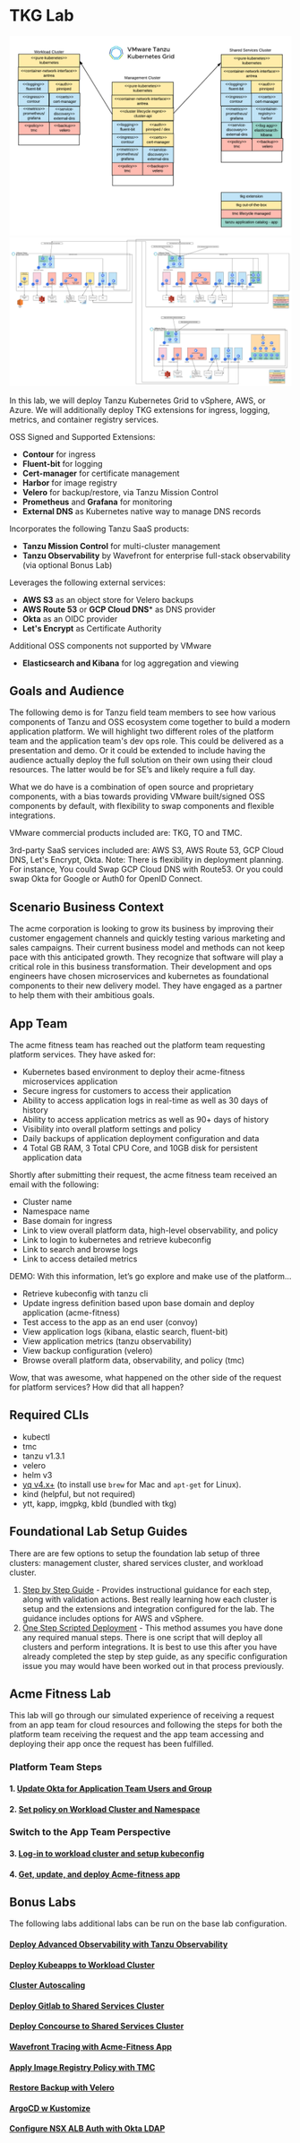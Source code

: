 # TKG Lab

![TKG Lab Base Diagram](docs/tkg-lab-base.png)
![TKG Lab Deployment Diagram](docs/tkg-deployment.png)

In this lab, we will deploy Tanzu Kubernetes Grid to vSphere, AWS, or Azure.  We will additionally deploy TKG extensions for ingress, logging, metrics, and container registry services.

OSS Signed and Supported Extensions:

- **Contour** for ingress
- **Fluent-bit** for logging
- **Cert-manager** for certificate management
- **Harbor** for image registry
- **Velero** for backup/restore, via Tanzu Mission Control
- **Prometheus** and **Grafana** for monitoring
- **External DNS** as Kubernetes native way to manage DNS records

Incorporates the following Tanzu SaaS products:

- **Tanzu Mission Control** for multi-cluster management
- **Tanzu Observability** by Wavefront for enterprise full-stack observability (via optional Bonus Lab)

Leverages the following external services:

- **AWS S3** as an object store for Velero backups
- **AWS Route 53** or **GCP Cloud DNS*** as DNS provider
- **Okta** as an OIDC provider
- **Let's Encrypt** as Certificate Authority

Additional OSS components not supported by VMware
- **Elasticsearch and Kibana** for log aggregation and viewing

## Goals and Audience

The following demo is for Tanzu field team members to see how various components of Tanzu and OSS ecosystem come together to build a modern application platform.  We will highlight two different roles of the platform team and the application team's dev ops role.  This could be delivered as a presentation and demo.  Or it could be extended to include having the audience actually deploy the full solution on their own using their cloud resources. The latter would be for SE’s and likely require a full day.

What we do have is a combination of open source and proprietary components, with a bias towards providing VMware built/signed OSS components by default, with flexibility to swap components and flexible integrations.

VMware commercial products included are: TKG, TO and TMC.

3rd-party SaaS services included are: AWS S3, AWS Route 53, GCP Cloud DNS, Let's Encrypt, Okta.  Note: There is flexibility in deployment planning.  For instance, You could Swap GCP Cloud DNS with Route53.  Or you could swap Okta for Google or Auth0 for OpenID Connect.

## Scenario Business Context

The acme corporation is looking to grow its business by improving their customer engagement channels and quickly testing various marketing and sales campaigns.  Their current business model and methods can not keep pace with this anticipated growth.  They recognize that software will play a critical role in this business transformation.  Their development and ops engineers have chosen microservices and kubernetes as foundational components to their new delivery model.  They have engaged as a partner to help them with their ambitious goals.

## App Team

The acme fitness team has reached out the platform team requesting platform services.  They have asked for:

- Kubernetes based environment to deploy their acme-fitness microservices application
- Secure ingress for customers to access their application
- Ability to access application logs in real-time as well as 30 days of history
- Ability to access application metrics as well as 90+ days of history
- Visibility into overall platform settings and policy
- Daily backups of application deployment configuration and data
- 4 Total GB RAM, 3 Total CPU Core, and 10GB disk for persistent application data

Shortly after submitting their request, the acme fitness team received an email with the following:
- Cluster name
- Namespace name
- Base domain for ingress
- Link to view overall platform data, high-level observability, and policy
- Link to login to kubernetes and retrieve kubeconfig
- Link to search and browse logs
- Link to access detailed metrics

DEMO: With this information, let’s go explore and make use of the platform…

- Retrieve kubeconfig with tanzu cli
- Update ingress definition based upon base domain and deploy application (acme-fitness)
- Test access to the app as an end user (convoy)
- View application logs (kibana, elastic search, fluent-bit)
- View application metrics (tanzu observability)
- View backup configuration (velero)
- Browse overall platform data, observability, and policy (tmc)

Wow, that was awesome, what happened on the other side of the request for platform services?  How did that all happen?

## Required CLIs

- kubectl
- tmc
- tanzu v1.3.1
- velero
- helm v3
- [yq v4.x+](https://github.com/mikefarah/yq) (to install use `brew` for Mac and `apt-get` for Linux).
- kind (helpful, but not required)
- ytt, kapp, imgpkg, kbld (bundled with tkg)

## Foundational Lab Setup Guides

There are are few options to setup the foundation lab setup of three clusters: management cluster, shared services cluster, and workload cluster.

1. [Step by Step Guide](docs/baseline-lab-setup/step-by-step.md) - Provides instructional guidance for each step, along with validation actions.  Best really learning how each cluster is setup and the extensions and integration configured for the lab.  The guidance includes options for AWS and vSphere.
2. [One Step Scripted Deployment](docs/baseline-lab-setup/one-step.md) - This method assumes you have done any required manual steps.  There is one script that will deploy all clusters and perform integrations.  It is best to use this after you have already completed the step by step guide, as any specific configuration issue you may would have been worked out in that process previously.

## Acme Fitness Lab

This lab will go through our simulated experience of receiving a request from an app team for cloud resources and following the steps for both the platform team receiving the request and the app team accessing and deploying their app once the request has been fulfilled.

### Platform Team Steps

#### 1. [Update Okta for Application Team Users and Group](docs/acme-fitness-lab/01_okta_setup.md)
#### 2. [Set policy on Workload Cluster and Namespace](docs/acme-fitness-lab/02_policy_acme.md)

### Switch to the App Team Perspective

#### 3. [Log-in to workload cluster and setup kubeconfig](docs/acme-fitness-lab/03-login-kubeconfig.md)
#### 4. [Get, update, and deploy Acme-fitness app](docs/acme-fitness-lab/04-deploy-app.md)

## Bonus Labs

The following labs additional labs can be run on the base lab configuration.

#### [Deploy Advanced Observability with Tanzu Observability](docs/bonus-labs/to.md)
#### [Deploy Kubeapps to Workload Cluster](docs/bonus-labs/kubeapps.md)
#### [Cluster Autoscaling](docs/bonus-labs/cluster-autoscaling.md)
#### [Deploy Gitlab to Shared Services Cluster](docs/bonus-labs/gitlab.md)
#### [Deploy Concourse to Shared Services Cluster](docs/bonus-labs/concourse.md)
#### [Wavefront Tracing with Acme-Fitness App](docs/bonus-labs/jaeger_tracing.md)
#### [Apply Image Registry Policy with TMC](docs/bonus-labs/tmc_image_policy.md)
#### [Restore Backup with Velero](docs/bonus-labs/velero_restore.md)
#### [ArgoCD w Kustomize](docs/bonus-labs/argocd-kustomize.md)
#### [Configure NSX ALB Auth with Okta LDAP](docs/bonus-labs/avi-ldap-auth/avi-ldap-auth.md)
